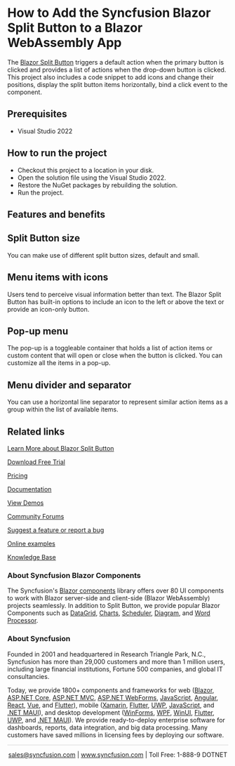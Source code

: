 # How to Add the Syncfusion Blazor Split Button to a Blazor WebAssembly App

The [Blazor Split Button](https://www.syncfusion.com/blazor-components/blazor-split-button?utm_source=github&utm_medium=listing&utm_campaign=blazor-split-buttons-github-samples) triggers a default action when the primary button is clicked and provides a list of actions when the drop-down button is clicked. This project also includes a code snippet to add icons and change their positions, display the split button items horizontally, bind a click event to the component.

## Prerequisites

* Visual Studio 2022

## How to run the project

* Checkout this project to a location in your disk.
* Open the solution file using the Visual Studio 2022.
* Restore the NuGet packages by rebuilding the solution.
* Run the project.

## Features and benefits

## Split Button size

You can make use of different split button sizes, default and small.

## Menu items with icons

Users tend to perceive visual information better than text. The Blazor Split Button has built-in options to include an icon to the left or above the text or provide an icon-only button.

## Pop-up menu

The pop-up is a toggleable container that holds a list of action items or custom content that will open or close when the button is clicked. You can customize all the items in a pop-up.

## Menu divider and separator

You can use a horizontal line separator to represent similar action items as a group within the list of available items.

## Related links
[Learn More about Blazor Split Button](https://www.syncfusion.com/blazor-components/blazor-split-button?utm_source=github&utm_medium=listing&utm_campaign=blazor-split-buttons-github-samples)

[Download Free Trial](https://www.syncfusion.com/downloads/blazor?utm_source=github&utm_medium=listing&utm_campaign=blazor-split-buttons-github-samples)

[Pricing](https://www.syncfusion.com/sales/products/blazor?utm_source=github&utm_medium=listing&utm_campaign=blazor-split-buttons-github-samples)

[Documentation](https://blazor.syncfusion.com/documentation/split-button/getting-started?utm_source=github&utm_medium=listing&utm_campaign=blazor-split-buttons-github-samples)

[View Demos](https://github.com/SyncfusionExamples/add-blazor-split-button-component-to-a-blazor-webassembly-app.git?utm_source=github&utm_medium=listing&utm_campaign=blazor-split-buttons-github-samples)

[Community Forums](https://www.syncfusion.com/forums/blazor-components?utm_source=github&utm_medium=listing&utm_campaign=blazor-split-buttons-github-samples)

[Suggest a feature or report a bug](https://www.syncfusion.com/feedback/blazor-components?utm_source=github&utm_medium=listing&utm_campaign=blazor-split-buttons-github-samples)

[Online examples](https://blazor.syncfusion.com/demos/buttons/progress-button?utm_source=github&utm_medium=listing&utm_campaign=blazor-split-buttons-github-samples)

[Knowledge Base](https://www.syncfusion.com/kb/blazor-components?utm_source=github&utm_medium=listing&utm_campaign=blazor-split-buttons-github-samples)

### About Syncfusion Blazor Components
The Syncfusion's [Blazor components](https://www.syncfusion.com/blazor-components?utm_source=github&utm_medium=listing&utm_campaign=blazor-split-buttons-github-samples) library offers over 80 UI components to work with Blazor server-side and client-side (Blazor WebAssembly) projects seamlessly. In addition to Split Button, we provide popular Blazor Components such as [DataGrid](https://www.syncfusion.com/blazor-components/blazor-datagrid?utm_source=github&utm_medium=listing&utm_campaign=blazor-split-buttons-github-samples), [Charts](https://www.syncfusion.com/blazor-components/blazor-charts?utm_source=github&utm_medium=listing&utm_campaign=blazor-split-buttons-github-samples), [Scheduler](https://www.syncfusion.com/blazor-components/blazor-scheduler?utm_source=github&utm_medium=listing&utm_campaign=blazor-split-buttons-github-samples), [Diagram](https://www.syncfusion.com/blazor-components/blazor-diagram?utm_source=github&utm_medium=listing&utm_campaign=blazor-split-buttons-github-samples), and [Word Processor](https://www.syncfusion.com/blazor-components/blazor-word-processor?utm_source=github&utm_medium=listing&utm_campaign=blazor-split-buttons-github-samples).

### About Syncfusion

Founded in 2001 and headquartered in Research Triangle Park, N.C., Syncfusion has more than 29,000 customers and more than 1 million users, including large financial institutions, Fortune 500 companies, and global IT consultancies.
 
Today, we provide 1800+ components and frameworks for web ([Blazor](https://www.syncfusion.com/blazor-components?utm_source=github&utm_medium=listing&utm_campaign=blazor-split-buttons-github-samples), [ASP.NET Core](https://www.syncfusion.com/aspnet-core-ui-controls?utm_source=github&utm_medium=listing&utm_campaign=blazor-split-buttons-github-samples), [ASP.NET MVC](https://www.syncfusion.com/aspnet-mvc-ui-controls?utm_source=github&utm_medium=listing&utm_campaign=blazor-split-buttons-github-samples), [ASP.NET WebForms](https://www.syncfusion.com/jquery/aspnet-webforms-ui-controls?utm_source=github&utm_medium=listing&utm_campaign=blazor-split-buttons-github-samples), [JavaScript](https://www.syncfusion.com/javascript-ui-controls?utm_source=github&utm_medium=listing&utm_campaign=blazor-split-buttons-github-samples), [Angular](https://www.syncfusion.com/angular-components?utm_source=github&utm_medium=listing&utm_campaign=blazor-split-buttons-github-samples), [React](https://www.syncfusion.com/react-components?utm_source=github&utm_medium=listing&utm_campaign=blazor-split-buttons-github-samples), [Vue](https://www.syncfusion.com/vue-components?utm_source=github&utm_medium=listing&utm_campaign=blazor-split-buttons-github-samples), and [Flutter](https://www.syncfusion.com/flutter-widgets?utm_source=github&utm_medium=listing&utm_campaign=blazor-split-buttons-github-samples)), mobile ([Xamarin](https://www.syncfusion.com/xamarin-ui-controls?utm_source=github&utm_medium=listing&utm_campaign=blazor-split-buttons-github-samples), [Flutter](https://www.syncfusion.com/flutter-widgets?utm_source=github&utm_medium=listing&utm_campaign=blazor-split-buttons-github-samples), [UWP](https://www.syncfusion.com/uwp-ui-controls?utm_source=github&utm_medium=listing&utm_campaign=blazor-split-buttons-github-samples), [JavaScript](https://www.syncfusion.com/javascript-ui-controls?utm_source=github&utm_medium=listing&utm_campaign=blazor-split-buttons-github-samples), and [.NET MAUI](https://www.syncfusion.com/maui-controls?utm_source=github&utm_medium=listing&utm_campaign=blazor-split-buttons-github-samples)), and desktop development ([WinForms](https://www.syncfusion.com/winforms-ui-controls?utm_source=github&utm_medium=listing&utm_campaign=blazor-split-buttons-github-samples), [WPF](https://www.syncfusion.com/wpf-controls?utm_source=github&utm_medium=listing&utm_campaign=blazor-split-buttons-github-samples), [WinUI](https://www.syncfusion.com/winui-controls?utm_source=github&utm_medium=listing&utm_campaign=blazor-split-buttons-github-samples), [Flutter](https://www.syncfusion.com/flutter-widgets?utm_source=github&utm_medium=listing&utm_campaign=blazor-split-buttons-github-samples), [UWP](https://www.syncfusion.com/uwp-ui-controls?utm_source=github&utm_medium=listing&utm_campaign=blazor-split-buttons-github-samples), and [.NET MAUI](https://www.syncfusion.com/maui-controls?utm_source=github&utm_medium=listing&utm_campaign=blazor-split-buttons-github-samples)). We provide ready-to-deploy enterprise software for dashboards, reports, data integration, and big data processing. Many customers have saved millions in licensing fees by deploying our software.

<hr style="height:0.3px;border:none;color:lightgrey;background-color:lightgrey;" />

<p align="center">
<a href="mailto:sales@syncfusion.com?Subject=Syncfusion Blazor Split Button - GitHub" target="_top">sales@syncfusion.com</a> | <a href="https://www.syncfusion.com?utm_source=github&utm_medium=listing&utm_campaign=blazor-split-buttons-github-samples">www.syncfusion.com</a> | Toll Free: 1-888-9 DOTNET <br>
</p>


